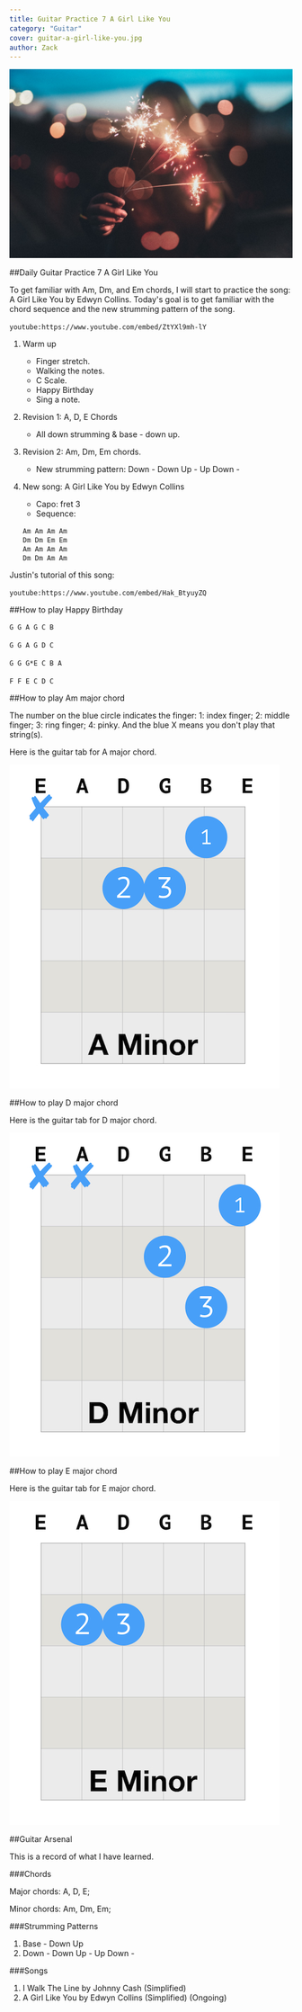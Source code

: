```yaml
---
title: Guitar Practice 7 A Girl Like You
category: "Guitar"
cover: guitar-a-girl-like-you.jpg
author: Zack
---
```


![Guitar Practice 7 A Girl Like You](guitar-a-girl-like-you.jpg)

##Daily Guitar Practice 7 A Girl Like You

To get familiar with Am, Dm, and Em chords, I will start to practice the song: A Girl Like You by Edwyn Collins. Today's goal is to get familiar with the chord sequence and the new strumming pattern of the song.

`youtube:https://www.youtube.com/embed/ZtYXl9mh-lY`

1. Warm up
   * Finger stretch.
   * Walking the notes.
   * C Scale.
   * Happy Birthday
   * Sing a note.

2. Revision 1: A, D, E Chords
   * All down strumming & base - down up.

3. Revision 2: Am, Dm, Em chords.
   * New strumming pattern: Down - Down Up - Up Down -

4. New song: A Girl Like You by Edwyn Collins
   * Capo: fret 3
   * Sequence: 
   ```
   Am Am Am Am 
   Dm Dm Em Em
   Am Am Am Am
   Dm Dm Am Am
   ```


Justin's tutorial of this song:

`youtube:https://www.youtube.com/embed/Hak_BtyuyZQ`

##How to play Happy Birthday
```
G G A G C B

G G A G D C

G G G*E C B A

F F E C D C
```

##How to play Am major chord

The number on the blue circle indicates the finger: 1: index finger; 2: middle finger; 3: ring finger; 4: pinky. And the blue X means you don't play that string(s).

Here is the guitar tab for A major chord. 

![A minor Guitar Chord](a-minor-chord.jpg)

##How to play D major chord

Here is the guitar tab for D major chord.

![D Minor Guitar Chord](d-minor-chord.jpg)

##How to play E major chord

Here is the guitar tab for E major chord.

![E minor Guitar Chord](e-minor-chord.jpg)

##Guitar Arsenal

This is a record of what I have learned.

###Chords

Major chords: A, D, E;

Minor chords: Am, Dm, Em;

###Strumming Patterns

1. Base - Down Up
2. Down - Down Up - Up Down -

###Songs

1. I Walk The Line by Johnny Cash (Simplified)
2. A Girl Like You by Edwyn Collins (Simplified) (Ongoing)